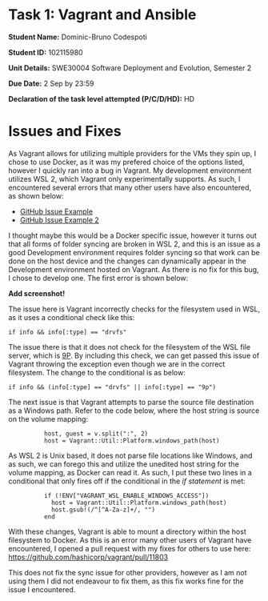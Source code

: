 # Task 1: Vagrant and Ansible

**Student Name:** Dominic-Bruno Codespoti

**Student ID:** 102115980

**Unit Details:** SWE30004 Software Deployment and Evolution, Semester 2

**Due Date:** 2 Sep by 23:59

**Declaration of the task level attempted (P/C/D/HD):** HD

# Issues and Fixes

As Vagrant allows for utilizing multiple providers for the VMs they spin up, I chose to use Docker, as it was my prefered choice of the options listed, however I quickly ran into a bug in Vagrant. My development environment utilizes WSL 2, which Vagrant only experimentally supports. As such, I encountered several errors that many other users have also encountered, as shown below:

* [GitHub Issue Example](https://github.com/hashicorp/vagrant/issues/10576)
* [GitHub Issue Example 2](https://github.com/hashicorp/vagrant/issues/11604)
  
I thought maybe this would be a Docker specific issue, however it turns out that all forms of folder syncing are broken in WSL 2, and this is an issue as a good Development environment requires folder syncing so that work can be done on the host device and the changes can dynamically appear in the Development environment hosted on Vagrant. As there is no fix for this bug, I chose to develop one. The first error is shown below:

**Add screenshot!**

The issue here is Vagrant incorrectly checks for the filesystem used in WSL, as it uses a conditional check like this: 

``` if info && info[:type] == "drvfs" ```

The issue there is that it does not check for the filesystem of the WSL file server, which is [9P](https://en.wikipedia.org/wiki/9P_%28protocol%29). By including this check, we can get passed this issue of Vagrant throwing the exception even though we are in the correct filesystem. The change to the conditional is as below:

``` if info && (info[:type] == "drvfs" || info[:type] == "9p") ```

The next issue is that Vagrant attempts to parse the source file destination as a Windows path. Refer to the code below, where the host string is source on the volume mapping:

              host, guest = v.split(":", 2)	
              host = Vagrant::Util::Platform.windows_path(host)

As WSL 2 is Unix based, it does not parse file locations like Windows, and as such, we can forego this and utilize the unedited host string for the volume mapping, as Docker can read it. As such, I put these two lines in a conditional that only fires off if the conditional in the *if statement* is met:

              if (!ENV["VAGRANT_WSL_ENABLE_WINDOWS_ACCESS"])
                host = Vagrant::Util::Platform.windows_path(host)
                host.gsub!(/^[^A-Za-z]+/, "")
              end

With these changes, Vagrant is able to mount a directory within the host filesystem to Docker. As this is an error many other users of Vagrant have encountered, I opened a pull request with my fixes for others to use here: https://github.com/hashicorp/vagrant/pull/11803

This does not fix the sync issue for other providers, however as I am not using them I did not endeavour to fix them, as this fix works fine for the issue I encountered.
